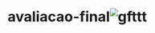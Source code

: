 # avaliacao-final![gfttt](https://user-images.githubusercontent.com/109106082/196283803-c15a7d20-7a7f-4306-8653-314df49bde11.PNG)
